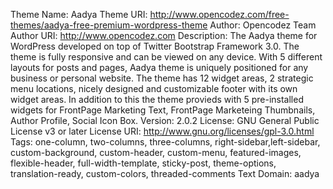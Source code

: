 Theme Name: Aadya
Theme URI: http://www.opencodez.com/free-themes/aadya-free-premium-wordpress-theme
Author: Opencodez Team
Author URI: http://www.opencodez.com
Description: The Aadya theme for WordPress developed on top of Twitter Bootstrap Framework 3.0. The theme is fully responsive and can be viewed on any device. With 5 different layouts for posts and pages, Aadya theme is uniquely positioned for any business or personal website. The theme has 12 widget areas, 2 strategic menu locations, nicely designed and customizable footer with its own widget areas. In addition to this the theme provieds with 5 pre-installed widgets for FrontPage Marketing Text, FrontPage Marketeing Thumbnails, Author Profile, Social Icon Box.
Version: 2.0.2
License: GNU General Public License v3 or later
License URI: http://www.gnu.org/licenses/gpl-3.0.html
Tags: one-column, two-columns, three-columns, right-sidebar,left-sidebar, custom-background, custom-header, custom-menu, featured-images, flexible-header, full-width-template, sticky-post, theme-options, translation-ready, custom-colors, threaded-comments
Text Domain: aadya
